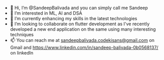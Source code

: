 - 👋 Hi, I’m @SandeepBalivada and you can simply call me Sandeep
- 👀 I’m interested in ML, AI and DSA
- 🌱 I’m currently enhancing my skills in the latest technologies 
- 💞️ I’m looking to collaborate on flutter development as I've recently developed a new end application on the same using many interesting techniques
- 📫 You can reach me at sandeepbalivada.codekisans@gmail.com on Gmail and https://www.linkedin.com/in/sandeep-balivada-0b0568137/ on linkedIn

<!---
SandeepBalivada/SandeepBalivada is a ✨ special ✨ repository because its `README.md` (this file) appears on your GitHub profile.
You can click the Preview link to take a look at your changes.
--->
